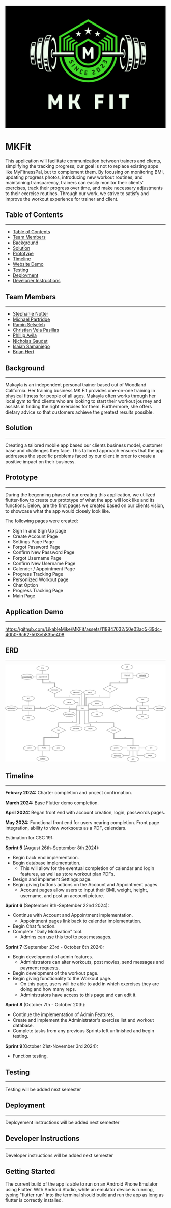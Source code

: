<p align="center">
  <img src="MK Fit Logo.png" />
</p>   



# MKFit
This application will facilitate communication between trainers and  clients, simplifying the tracking progress; our goal is not to replace existing apps like MyFitnessPal, but to complement them. 
By focusing on monitoring BMI, updating progress photos, introducing new workout routines, and maintaining transparency, trainers can easily monitor their clients' exercises, track their progress over time, and make necessary adjustments to their exercise routines. Through our work, we strive to satisfy and improve the workout experience for trainer and client.  


## Table of Contents
---
- [Table of Contents](#table-of-contents)
- [Team Members](#team-members)
- [Background](#background)
- [Solution](#solution)
- [Prototype](#prototype)
- [Timeline](#timeline)
- [Website Demo](#website-demo)
- [Testing](#testing)
- [Deployment](#deployment)
- [Developer Instructions](#developer-instructions)



## Team Members
---
- [Stephanie Nutter](https://github.com/S-nutter)
- [Michael Partridge](https://github.com/LikableMike)
- [Ramin Selseleh](https://github.com/RaminSel)
- [Christian Vela Pasillas](https://github.com/christianvelapasill)
- [Phillip Avila](https://github.com/APEX226)
- [Nicholas Gaudet](https://github.com/ng262)
- [Isaiah Samaniego](https://github.com/IsaiahSami)
- [Brian Hert](https://github.com/BrianHert)



## Background
---

Makayla is an independent personal trainer based out of Woodland California. Her training business MK Fit provides one-on-one training in physical fitness for people of all ages. Makayla often works through her local gym to find clients who are looking to start their workout journey and assists in finding the right exercises for them.  Furthermore, she offers dietary advice so that customers achieve the greatest results possible.



## Solution
---
Creating a tailored mobile app based our clients business model, customer base and challenges they face. This tailored approach ensures that the app addresses the specific problems faced by our client in order to create a positive impact on their business. 

## Prototype
---
During the begenning phase of our creating this application, we utilized flutter-flow to create our prototype of what the app will look like and its functions. Below, are the first pages we created based on our clients vision, to showcase what the app would closely look like.   

The following pages were created:
<ul style="circle">
   <li>Sign In and Sign Up page</li>
   <li>Create Account Page</li>
   <li>Settings Page Page</li>
   <li>Forgot Password Page</li>
   <li>Confirm New Password Page</li>
   <li>Forgot Username Page</li>
   <li>Confirm New Username Page</li>
  <li>Calender / Appointment Page</li>
  <li>Progress Tracking Page</li>
  <li>Personlized Workout page</li>
  <li>Chat Option</li>
  <li>Progress Tracking Page</li>
  <li>Main Page</li>
</ul>   


## Application Demo
---


https://github.com/LikableMike/MKFit/assets/118847632/50e03ad5-39dc-40b0-9c62-503eb83be408


## ERD
---
<p align="left">
  <img src="assets/images/ERD.png" />
</p>   

   
## Timeline
---
<b>Febrary 2024:</b> Charter completion and project confirmation.

<b>March 2024:</b> Base Flutter demo completion.

<b>April 2024:</b> Began front end with account creation, login, passwords pages.

<b>May 2024:</b> Functional front end for users nearing completion. Front page integration, ability to view worksouts as a PDF, calendars.

Estimation for CSC 191:

<b>Sprint 5</b> (August 26th-September 8th 2024):
- Begin back end implementaion.
- Begin database implementation.
  	- This will allow for the eventual completion of calendar and login features, as well as store workout plan PDFs.
- Design and implement Settings page.
- Begin giving buttons actions on the Account and Appointment pages.
  	- Account pages allow users to input their BMI, weight, height, username, and post an account picture.

<b>Sprint 6</b> (September 9th-September 22nd 2024):
- Continue with Account and Appointment implementation.
  	- Appointment pages link back to calendar implementation.
- Begin Chat function.
- Complete "Daily Motivation" tool.
  	- Admins can use this tool to post messages.

<b>Sprint 7</b> (September 23rd - October 6th 2024):
- Begin development of admin features.
	- Administrators can alter workouts, post movies, send messages and payment requests.
- Begin development of the workout page.
- Begin giving functionality to the Workout page.
  	- On this page, users will be able to add in which exercises they are doing and how many reps.
  	- Administrators have access to this page and can edit it.

<b>Sprint 8</b> (October 7th - October 20th):
- Continue the implementation of Admin Features.
- Create and implement the Administrator's exercise list and workout database.
- Complete tasks from any previous Sprints left unfinished and begin testing.

<b>Sprint 9</b>(October 21st-November 3rd 2024):
- Function testing.


## Testing
---

Testing will be added next semester   


## Deployment
---

Deployement instructions will be added next semester   


## Developer Instructions
---

Developer instructions will be added next semester

## Getting Started

The current build of the app is able to run on an Android Phone Emulator using Flutter. With Android Studio, while an emulator device is running, typing "flutter run" into the terminal should build and run the app as long as flutter is correctly installed.
